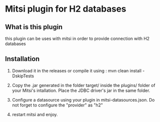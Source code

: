 # Mitsi plugin for H2 databases

## What is this plugin

this plugin can be uses with mitsi in order to provide connection with H2 databases

## Installation

1. Download it in the releases or compile it using :
mvn clean install -DskipTests

2. Copy the .jar generated in the folder target/ inside the plugins/ folder of your Mitsi's intallation. Place the JDBC driver's jar in the same folder.

3. Configure a datasource using your plugin in mitsi-datasources.json. Do not forget to configure the "provider" as "h2"

4. restart mitsi and enjoy.




